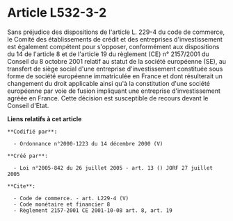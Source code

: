 # Article L532-3-2

Sans préjudice des dispositions de l'article L. 229-4 du code de commerce, le Comité des établissements de crédit et des
entreprises d'investissement est également compétent pour s'opposer, conformément aux dispositions du 14 de l'article 8 et de
l'article 19 du règlement (CE) n° 2157/2001 du Conseil du 8 octobre 2001 relatif au statut de la société européenne (SE), au
transfert de siège social d'une entreprise d'investissement constituée sous forme de société européenne immatriculée en
France et dont résulterait un changement du droit applicable ainsi qu'à la constitution d'une société européenne par voie de
fusion impliquant une entreprise d'investissement agréée en France. Cette décision est susceptible de recours devant le
Conseil d'Etat.

**Liens relatifs à cet article**

	**Codifié par**:

	  - Ordonnance n°2000-1223 du 14 décembre 2000 (V)

	**Créé par**:

	  - Loi n°2005-842 du 26 juillet 2005 - art. 13 () JORF 27 juillet 2005

	**Cite**:

	  - Code de commerce. - art. L229-4 (V)
	  - Code monétaire et financier 8
	  - Règlement 2157-2001 CE 2001-10-08 art. 8, art. 19
